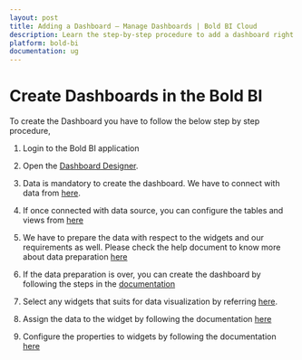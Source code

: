 ```yaml
---
layout: post
title: Adding a Dashboard – Manage Dashboards | Bold BI Cloud
description: Learn the step-by-step procedure to add a dashboard right from application login till dashboard publish in Bold BI Cloud.
platform: bold-bi
documentation: ug
---
```


# Create Dashboards in the Bold BI

To create the Dashboard you have to follow the below step by step procedure,

1.	Login to the Bold BI application
	
2. 	Open the [Dashboard Designer](/cloud-bi/getting-started/bold-bi-walk-through/#opening-dashboard-designer).

3.  Data is mandatory to create the dashboard. We have to connect with data from [here](/cloud-bi/getting-started/bold-bi-walk-through/#connecting-to-data).

4.  If once connected with data source, you can configure the tables and views from [here](/cloud-bi/getting-started/bold-bi-walk-through/#configuring-tables-and-views)

5.  We have to prepare the data with respect to the widgets and our requirements as well. Please check the help document to know more about data preparation [here](/cloud-bi/getting-started/bold-bi-walk-through/#transforming-data)

6.  If the data preparation is over, you can create the dashboard by following the steps in the [documentation](/cloud-bi/getting-started/bold-bi-walk-through/#creating-dashboard)

7.  Select any widgets that suits for data visualization by referring [here](/cloud-bi/getting-started/bold-bi-walk-through/#adding-a-widget-to-design-view).

8.  Assign the data to the widget by following the documentation [here](/cloud-bi/getting-started/bold-bi-walk-through/#assigning-data-to-widget)

9.  Configure the properties to widgets by following the documentation [here](/cloud-bi/getting-started/bold-bi-walk-through/#configuring-properties-to-widget)